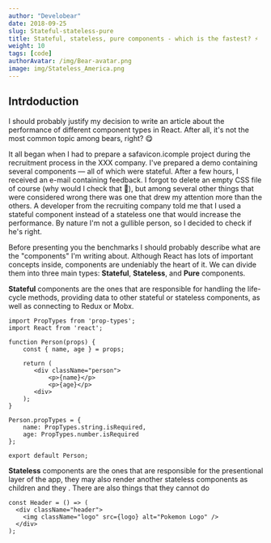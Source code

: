 ```yaml
---
author: "Develobear"
date: 2018-09-25
slug: Stateful-stateless-pure
title: Stateful, stateless, pure components - which is the fastest? ⚡️
weight: 10
tags: [code]
authorAvatar: /img/Bear-avatar.png
image: img/Stateless_America.png
---
```



## Intrdoduction

I should probably justify my decision to write an article about the performance of different component types in React.
After all, it's not the most common topic among bears, right? 😋

It all began when I had to prepare a safavicon.icomple project during the recruitment process in the XXX company. I've prepared a demo containing several components — all of which were stateful.
After a few hours, I received an e-mail containing feedback. I forgot to delete an empty CSS file  of course (why would I check that 🤯), but among several other things that were considered wrong
there was one that drew my attention more than the others. A developer from the recruiting company told me that I used a stateful component instead of a stateless one that would increase the performance.
By nature I'm not a gullible person, so I decided to check if he's right.

Before presenting you the benchmarks I should probably describe what are the "components" I'm writing about. Although React has lots of important concepts inside, components are undeniably the heart of it. We can divide them into three main types:
**Stateful**,
**Stateless**,
and **Pure** components.

**Stateful** components are the ones that are responsible for handling the life-cycle methods, providing data to other stateful or stateless components, as well as connecting to Redux or Mobx.
```
import PropTypes from 'prop-types';
import React from 'react';

function Person(props) {
    const { name, age } = props;

    return (
       <div className="person">
           <p>{name}</p>
           <p>{age}</p>
       <div>
    );
}

Person.propTypes = {
    name: PropTypes.string.isRequired,
    age: PropTypes.number.isRequired
};

export default Person;
```
**Stateless** components are the ones that are responsible for the presentional layer of the app, they may also render another stateless components as children and they . There are also things that they cannot do
```
const Header = () => (
  <div className="header">
    <img className="logo" src={logo} alt="Pokemon Logo" />
  </div>
);
```